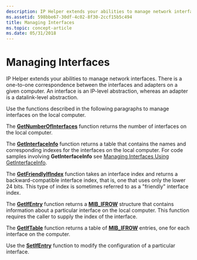 ```yaml
---
description: IP Helper extends your abilities to manage network interfaces. There is a one-to-one correspondence between the interfaces and adapters on a given computer. An interface is an IP-level abstraction, whereas an adapter is a datalink-level abstraction.
ms.assetid: 598bbe67-30df-4c02-8f30-2ccf15b5c494
title: Managing Interfaces
ms.topic: concept-article
ms.date: 05/31/2018
---
```


# Managing Interfaces

IP Helper extends your abilities to manage network interfaces. There is a one-to-one correspondence between the interfaces and adapters on a given computer. An interface is an IP-level abstraction, whereas an adapter is a datalink-level abstraction.

Use the functions described in the following paragraphs to manage interfaces on the local computer.

The [**GetNumberOfInterfaces**](/windows/desktop/api/Iphlpapi/nf-iphlpapi-getnumberofinterfaces) function returns the number of interfaces on the local computer.

The [**GetInterfaceInfo**](/windows/desktop/api/Iphlpapi/nf-iphlpapi-getinterfaceinfo) function returns a table that contains the names and corresponding indexes for the interfaces on the local computer. For code samples involving **GetInterfaceInfo** see [Managing Interfaces Using GetInterfaceInfo](managing-interfaces-using-getinterfaceinfo.md).

The [**GetFriendlyIfIndex**](/windows/desktop/api/Iphlpapi/nf-iphlpapi-getfriendlyifindex) function takes an interface index and returns a backward-compatible interface index, that is, one that uses only the lower 24 bits. This type of index is sometimes referred to as a "friendly" interface index.

The [**GetIfEntry**](/windows/desktop/api/Iphlpapi/nf-iphlpapi-getifentry) function returns a [**MIB\_IFROW**](/windows/win32/api/ifmib/ns-ifmib-mib_ifrow) structure that contains information about a particular interface on the local computer. This function requires the caller to supply the index of the interface.

The [**GetIfTable**](/windows/desktop/api/Iphlpapi/nf-iphlpapi-getiftable) function returns a table of [**MIB\_IFROW**](/windows/win32/api/ifmib/ns-ifmib-mib_ifrow) entries, one for each interface on the computer.

Use the [**SetIfEntry**](/windows/desktop/api/Iphlpapi/nf-iphlpapi-setifentry) function to modify the configuration of a particular interface.

 

 
